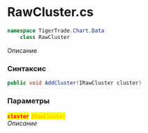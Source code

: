 
# RawCluster.cs
```csharp
namespace TigerTrade.Chart.Data  
    class RawCluster
```

Описание

### Синтаксис
```csharp
public void AddCluster(IRawCluster cluster)
```

### Параметры  
<mark style="color:red;">**`cluster`**</mark> <mark style="color:orange;">`IRawCluster`</mark>  
 *Описание*  
  

                    
                    